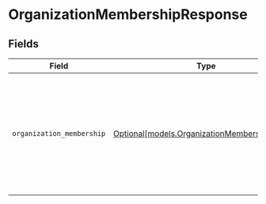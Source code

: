 # OrganizationMembershipResponse


## Fields

| Field                                                                                                                                                                                                                                                                                        | Type                                                                                                                                                                                                                                                                                         | Required                                                                                                                                                                                                                                                                                     | Description                                                                                                                                                                                                                                                                                  | Example                                                                                                                                                                                                                                                                                      |
| -------------------------------------------------------------------------------------------------------------------------------------------------------------------------------------------------------------------------------------------------------------------------------------------- | -------------------------------------------------------------------------------------------------------------------------------------------------------------------------------------------------------------------------------------------------------------------------------------------- | -------------------------------------------------------------------------------------------------------------------------------------------------------------------------------------------------------------------------------------------------------------------------------------------- | -------------------------------------------------------------------------------------------------------------------------------------------------------------------------------------------------------------------------------------------------------------------------------------------- | -------------------------------------------------------------------------------------------------------------------------------------------------------------------------------------------------------------------------------------------------------------------------------------------- |
| `organization_membership`                                                                                                                                                                                                                                                                    | [Optional[models.OrganizationMembershipObject]](../models/organizationmembershipobject.md)                                                                                                                                                                                                   | :heavy_minus_sign:                                                                                                                                                                                                                                                                           | N/A                                                                                                                                                                                                                                                                                          | {<br/>"created_at": "2009-05-13T00:07:08Z",<br/>"default": true,<br/>"id": 4,<br/>"organization_id": 12,<br/>"organization_name": "first organization",<br/>"updated_at": "2011-07-22T00:11:12Z",<br/>"url": "https://example.zendesk.com/api/v2/organization_memberships/4.json",<br/>"user_id": 29,<br/>"view_tickets": true<br/>} |